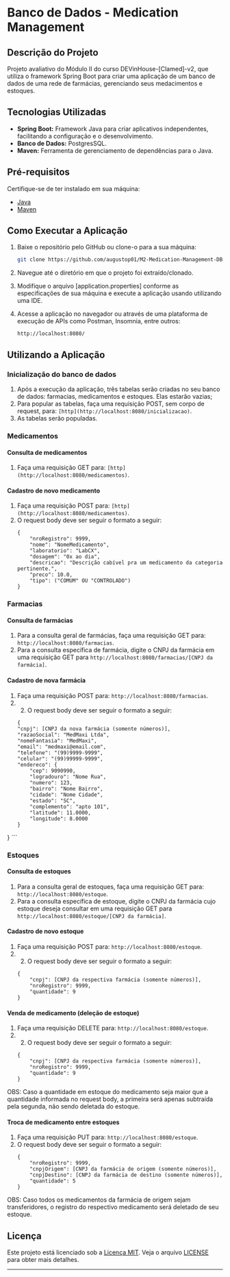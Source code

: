 # Banco de Dados - Medication Management

## Descrição do Projeto

Projeto avaliativo do Módulo II do curso DEVinHouse-[Clamed]-v2, que utiliza o framework Spring Boot para criar uma aplicação de um banco de dados de uma rede de farmácias, gerenciando seus medacimentos e estoques.

## Tecnologias Utilizadas

- **Spring Boot:** Framework Java para criar aplicativos independentes, facilitando a configuração e o desenvolvimento.
- **Banco de Dados:** PostgresSQL.
- **Maven:** Ferramenta de gerenciamento de dependências para o Java.

## Pré-requisitos

Certifique-se de ter instalado em sua máquina:

- [Java](https://www.oracle.com/java/technologies/javase-downloads.html)
- [Maven](https://maven.apache.org/download.cgi)

## Como Executar a Aplicação

1. Baixe o repositório pelo GitHub ou clone-o para a sua máquina:

   ```bash
   git clone https://github.com/augustop01/M2-Medication-Management-DB.git
   ```

2. Navegue até o diretório em que o projeto foi extraído/clonado.

3. Modifique o arquivo [application.properties] conforme as especificações de sua máquina e execute a aplicação usando utilizando uma IDE.

4. Acesse a aplicação no navegador ou através de uma plataforma de execução de APIs como Postman, Insomnia, entre outros:

   ```
   http://localhost:8080/
   ```

## Utilizando a Aplicação

### Inicialização do banco de dados

1. Após a execução da aplicação, três tabelas serão criadas no seu banco de dados: farmacias, medicamentos e estoques. Elas estarão vazias;
2. Para popular as tabelas, faça uma requisição POST, sem corpo de request, para: `[http](http://localhost:8080/inicializacao)`.
3. As tabelas serão populadas.

### Medicamentos
#### Consulta de medicamentos

1. Faça uma requisição GET para: `[http](http://localhost:8080/medicamentos)`.
   
#### Cadastro de novo medicamento

1. Faça uma requisição POST para: `[http](http://localhost:8080/medicamentos)`.
2. O request body deve ser seguir o formato a seguir:
    ```
    {
        "nroRegistro": 9999,
        "nome": "NomeMedicamento",
        "laboratorio": "LabCX",
        "dosagem": "0x ao dia",
        "descricao": "Descrição cabível pra um medicamento da categoria pertinente.",
        "preco": 10.0,
        "tipo": ("COMUM" OU "CONTROLADO")
    }
    ```
    
### Farmacias
#### Consulta de farmácias

1. Para a consulta geral de farmácias, faça uma requisição GET para: `http://localhost:8080/farmacias`.
2. Para a consulta específica de farmácia, digite o CNPJ da farmácia em uma requisição GET para `http://localhost:8080/farmacias/[CNPJ da farmácia]`.

#### Cadastro de nova farmácia

1. Faça uma requisição POST para: `http://localhost:8080/farmacias`.
2. 2. O request body deve ser seguir o formato a seguir:
    ```
    {
    "cnpj": [CNPJ da nova farmácia (somente números)],
    "razaoSocial": "MedMaxi Ltda",
    "nomeFantasia": "MedMaxi",
    "email": "medmaxi@email.com",
    "telefone": "(99)9999-9999",
    "celular": "(99)99999-9999",
    "endereco": {
        "cep": 9090990,
        "logradouro": "Nome Rua",
        "numero": 123,
        "bairro": "Nome Bairro",
        "cidade": "Nome Cidade",
        "estado": "SC",
        "complemento": "apto 101",
        "latitude": 11.0000,
        "longitude": 8.0000
    }
}
    ```

### Estoques
#### Consulta de estoques

1. Para a consulta geral de estoques, faça uma requisição GET para: `http://localhost:8080/estoque`.
2. Para a consulta específica de estoque, digite o CNPJ da farmácia cujo estoque deseja consultar em uma requisição GET para `http://localhost:8080/estoque/[CNPJ da farmácia]`.

#### Cadastro de novo estoque

1. Faça uma requisição POST para: `http://localhost:8080/estoque`.
2. 2. O request body deve ser seguir o formato a seguir:
    ```
    {
        "cnpj": [CNPJ da respectiva farmácia (somente números)],
        "nroRegistro": 9999,
        "quantidade": 9
    }
    ```

#### Venda de medicamento (deleção de estoque)

1. Faça uma requisição DELETE para: `http://localhost:8080/estoque`.
2. 2. O request body deve ser seguir o formato a seguir:
    ```
    {
        "cnpj": [CNPJ da respectiva farmácia (somente números)],
        "nroRegistro": 9999,
        "quantidade": 9
    }
    ```
    
OBS: Caso a quantidade em estoque do medicamento seja maior que a quantidade informada no request body, a primeira será apenas subtraída pela segunda, não sendo deletada do estoque.

#### Troca de medicamento entre estoques

1. Faça uma requisição PUT para: `http://localhost:8080/estoque`.
2. O request body deve ser seguir o formato a seguir:
    ```
    {
        "nroRegistro": 9999,
        "cnpjOrigem": [CNPJ da farmácia de origem (somente números)],
        "cnpjDestino": [CNPJ da farmácia de destino (somente números)],
        "quantidade": 5
    }
    ```

OBS: Caso todos os medicamentos da farmácia de origem sejam transferidores, o registro do respectivo medicamento será deletado de seu estoque.

## Licença

Este projeto está licenciado sob a [Licença MIT](LICENSE). Veja o arquivo [LICENSE](LICENSE) para obter mais detalhes.

---
